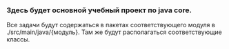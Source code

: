 ### Здесь будет основной учебный проект по java core.

Все задачи будут содержаться в пакетах соответствующего модуля в ./src/main/java/{модуль}. Там же будут располагаться соответствующие классы.  